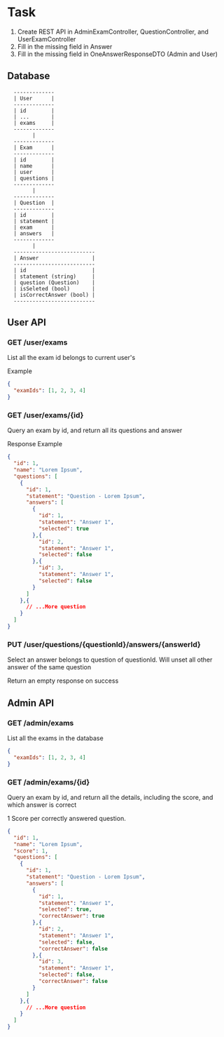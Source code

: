 # Task
1. Create REST API in AdminExamController, QuestionController, and UserExamController
2. Fill in the missing field in Answer
3. Fill in the missing field in OneAnswerResponseDTO (Admin and User)

## Database 

```
  -------------
  | User      |
  -------------
  | id        |
  | ...       |
  | exams     |
  -------------
        |
  -------------
  | Exam      |
  -------------
  | id        |
  | name      |
  | user      |
  | questions |
  -------------
        |
  -------------
  | Question  |
  -------------
  | id        |
  | statement |
  | exam      |
  | answers   |
  -------------
        |
  --------------------------
  | Answer                 |
  --------------------------
  | id                     |
  | statement (string)     |
  | question (Question)    |
  | isSeleted (bool)       |
  | isCorrectAnswer (bool) |
  --------------------------
```

## User API

### GET /user/exams
List all the exam id belongs to current user's

Example
```json
{
  "examIds": [1, 2, 3, 4]
}
```

### GET /user/exams/{id}
Query an exam by id, and return all its questions and answer

Response Example
```json
{
  "id": 1,
  "name": "Lorem Ipsum",
  "questions": [
    {
      "id": 1,
      "statement": "Question - Lorem Ipsum",
      "answers": [
        {
          "id": 1,
          "statement": "Answer 1",
          "selected": true
        },{
          "id": 2,
          "statement": "Answer 1",
          "selected": false
        },{
          "id": 3,
          "statement": "Answer 1",
          "selected": false
        }
      ]
    },{
      // ...More question
    }
  ]
}
```

### PUT /user/questions/{questionId}/answers/{answerId}
Select an answer belongs to question of questionId. Will unset all other answer of the same question

Return an empty response on success

## Admin API

### GET /admin/exams
List all the exams in the database

```json
{
  "examIds": [1, 2, 3, 4]
}
```

### GET /admin/exams/{id}

Query an exam by id, and return all the details, including the score, and which answer is correct

1 Score per correctly answered question.

```json
{
  "id": 1,
  "name": "Lorem Ipsum",
  "score": 1,
  "questions": [
    {
      "id": 1,
      "statement": "Question - Lorem Ipsum",
      "answers": [
        {
          "id": 1,
          "statement": "Answer 1",
          "selected": true,
          "correctAnswer": true
        },{
          "id": 2,
          "statement": "Answer 1",
          "selected": false,
          "correctAnswer": false
        },{
          "id": 3,
          "statement": "Answer 1",
          "selected": false,
          "correctAnswer": false
        }
      ]
    },{
      // ...More question
    }
  ]
}
```

